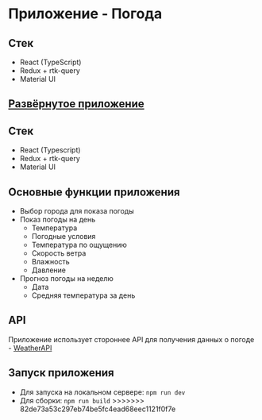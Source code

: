 <h1>Приложение - Погода</h1>
<h2>Стек</h2>
<ul>
  <li>React (TypeScript)</li>
  <li>Redux + rtk-query</li>
  <li>Material UI</li>
</ul>

<h2><a href="https://weather-five-omega-52.vercel.app/">Развёрнутое приложение</a></h2>

<h2>Стек</h2>
<ul>
  <li>React (Typescript)</li>
  <li>Redux + rtk-query</li>
  <li>Material UI</li>
</ul>

<h2>Основные функции приложения</h2>
<ul>
  <li>Выбор города для показа погоды</li>
  <li>Показ погоды на день
    <ul>
      <li>Температура</li>
      <li>Погодные условия</li>
      <li>Температура по ощущению</li>
      <li>Скорость ветра</li>
      <li>Влажность</li>
      <li>Давление</li>
    </ul>
  </li>
  <li>Прогноз погоды на неделю 
    <ul>
      <li>Дата</li>
      <li>Средняя температура за день</li>
    </ul>
  </li>
</ul>

<h2>API</h2>
<p>Приложение использует стороннее API для получения данных о погоде - <a href="https://www.weatherapi.com/">WeatherAPI</a></p>

<h2>Запуск приложения</h2>
<ul>
  <li>
    Для запуска на локальном сервере: <code>npm run dev</code>
  </li>
  <li>
    Для сборки: <code>npm run build</code>
>>>>>>> 82de73a53c297eb74be5fc4ead68eec1121f0f7e
